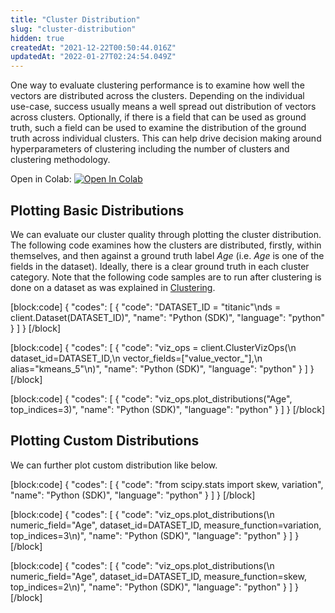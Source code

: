```yaml
---
title: "Cluster Distribution"
slug: "cluster-distribution"
hidden: true
createdAt: "2021-12-22T00:50:44.016Z"
updatedAt: "2022-01-27T02:24:54.049Z"
---
```

One way to evaluate clustering performance is to examine how well the vectors are distributed across the clusters. Depending on the individual use-case, success usually means a well spread out distribution of vectors across clusters. Optionally, if there is a field that can be used as ground truth, such a field can be used to examine the distribution of the ground truth across individual clusters. This can help drive decision making around hyperparameters of clustering including the number of clusters and clustering methodology.

Open in Colab: [![Open In Colab](https://colab.research.google.com/assets/colab-badge.svg)](https://colab.research.google.com/github/RelevanceAI/RelevanceAI-readme-docs/blob/v1.4.5/docs/clustering-features/cluster-evaluation/_notebooks/RelevanceAI-ReadMe-Cluster-Distribution.ipynb)


## Plotting Basic Distributions

We can evaluate our cluster quality through plotting the cluster distribution.
The following code examines how the clusters are distributed, firstly, within themselves, and then against a ground truth label *Age* (i.e. *Age* is one of the fields in the dataset). Ideally, there is a clear ground truth in each cluster category. Note that the following code samples are to run after clustering is done on a dataset as was explained in [Clustering](https://docs.relevance.ai/docs/quickstart-k-means).


[block:code]
{
  "codes": [
    {
      "code": "DATASET_ID = \"titanic\"\nds = client.Dataset(DATASET_ID)",
      "name": "Python (SDK)",
      "language": "python"
    }
  ]
}
[/block]


[block:code]
{
  "codes": [
    {
      "code": "viz_ops = client.ClusterVizOps(\n    dataset_id=DATASET_ID,\n    vector_fields=[\"value_vector_\"],\n    alias=\"kmeans_5\"\n)",
      "name": "Python (SDK)",
      "language": "python"
    }
  ]
}
[/block]


[block:code]
{
  "codes": [
    {
      "code": "viz_ops.plot_distributions(\"Age\", top_indices=3)",
      "name": "Python (SDK)",
      "language": "python"
    }
  ]
}
[/block]



## Plotting Custom Distributions

We can further plot custom distribution like below.

[block:code]
{
  "codes": [
    {
      "code": "from scipy.stats import skew, variation",
      "name": "Python (SDK)",
      "language": "python"
    }
  ]
}
[/block]


[block:code]
{
  "codes": [
    {
      "code": "viz_ops.plot_distributions(\n    numeric_field=\"Age\", dataset_id=DATASET_ID, measure_function=variation, top_indices=3\n)",
      "name": "Python (SDK)",
      "language": "python"
    }
  ]
}
[/block]


[block:code]
{
  "codes": [
    {
      "code": "viz_ops.plot_distributions(\n    numeric_field=\"Age\", dataset_id=DATASET_ID, measure_function=skew, top_indices=2\n)",
      "name": "Python (SDK)",
      "language": "python"
    }
  ]
}
[/block]
